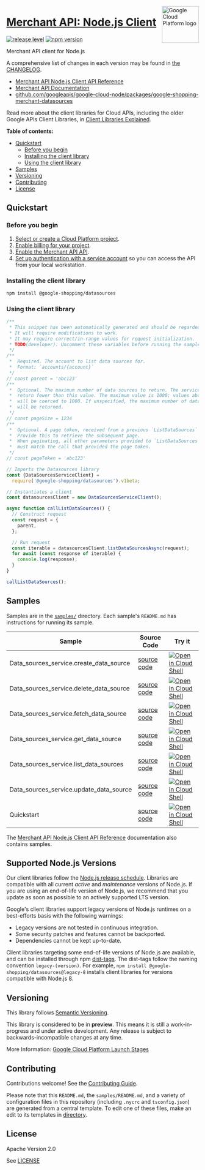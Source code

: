 [//]: # "This README.md file is auto-generated, all changes to this file will be lost."
[//]: # "To regenerate it, use `python -m synthtool`."
<img src="https://avatars2.githubusercontent.com/u/2810941?v=3&s=96" alt="Google Cloud Platform logo" title="Google Cloud Platform" align="right" height="96" width="96"/>

# [Merchant API: Node.js Client](https://github.com/googleapis/google-cloud-node/tree/main/packages/google-shopping-merchant-datasources)

[![release level](https://img.shields.io/badge/release%20level-preview-yellow.svg?style=flat)](https://cloud.google.com/terms/launch-stages)
[![npm version](https://img.shields.io/npm/v/@google-shopping/datasources.svg)](https://www.npmjs.org/package/@google-shopping/datasources)




Merchant API client for Node.js


A comprehensive list of changes in each version may be found in
[the CHANGELOG](https://github.com/googleapis/google-cloud-node/tree/main/packages/google-shopping-merchant-datasources/CHANGELOG.md).

* [Merchant API Node.js Client API Reference][client-docs]
* [Merchant API Documentation][product-docs]
* [github.com/googleapis/google-cloud-node/packages/google-shopping-merchant-datasources](https://github.com/googleapis/google-cloud-node/tree/main/packages/google-shopping-merchant-datasources)

Read more about the client libraries for Cloud APIs, including the older
Google APIs Client Libraries, in [Client Libraries Explained][explained].

[explained]: https://cloud.google.com/apis/docs/client-libraries-explained

**Table of contents:**


* [Quickstart](#quickstart)
  * [Before you begin](#before-you-begin)
  * [Installing the client library](#installing-the-client-library)
  * [Using the client library](#using-the-client-library)
* [Samples](#samples)
* [Versioning](#versioning)
* [Contributing](#contributing)
* [License](#license)

## Quickstart

### Before you begin

1.  [Select or create a Cloud Platform project][projects].
1.  [Enable billing for your project][billing].
1.  [Enable the Merchant API API][enable_api].
1.  [Set up authentication with a service account][auth] so you can access the
    API from your local workstation.

### Installing the client library

```bash
npm install @google-shopping/datasources
```


### Using the client library

```javascript
/**
 * This snippet has been automatically generated and should be regarded as a code template only.
 * It will require modifications to work.
 * It may require correct/in-range values for request initialization.
 * TODO(developer): Uncomment these variables before running the sample.
 */
/**
 *  Required. The account to list data sources for.
 *  Format: `accounts/{account}`
 */
// const parent = 'abc123'
/**
 *  Optional. The maximum number of data sources to return. The service may
 *  return fewer than this value. The maximum value is 1000; values above 1000
 *  will be coerced to 1000. If unspecified, the maximum number of data sources
 *  will be returned.
 */
// const pageSize = 1234
/**
 *  Optional. A page token, received from a previous `ListDataSources` call.
 *  Provide this to retrieve the subsequent page.
 *  When paginating, all other parameters provided to `ListDataSources`
 *  must match the call that provided the page token.
 */
// const pageToken = 'abc123'

// Imports the Datasources library
const {DataSourcesServiceClient} =
  require('@google-shopping/datasources').v1beta;

// Instantiates a client
const datasourcesClient = new DataSourcesServiceClient();

async function callListDataSources() {
  // Construct request
  const request = {
    parent,
  };

  // Run request
  const iterable = datasourcesClient.listDataSourcesAsync(request);
  for await (const response of iterable) {
    console.log(response);
  }
}

callListDataSources();

```



## Samples

Samples are in the [`samples/`](https://github.com/googleapis/google-cloud-node/tree/main/packages/google-shopping-merchant-datasources/samples) directory. Each sample's `README.md` has instructions for running its sample.

| Sample                      | Source Code                       | Try it |
| --------------------------- | --------------------------------- | ------ |
| Data_sources_service.create_data_source | [source code](https://github.com/googleapis/google-cloud-node/blob/main/packages/google-shopping-merchant-datasources/samples/generated/v1beta/data_sources_service.create_data_source.js) | [![Open in Cloud Shell][shell_img]](https://console.cloud.google.com/cloudshell/open?git_repo=https://github.com/googleapis/google-cloud-node&page=editor&open_in_editor=packages/google-shopping-merchant-datasources/samples/generated/v1beta/data_sources_service.create_data_source.js,packages/google-shopping-merchant-datasources/samples/README.md) |
| Data_sources_service.delete_data_source | [source code](https://github.com/googleapis/google-cloud-node/blob/main/packages/google-shopping-merchant-datasources/samples/generated/v1beta/data_sources_service.delete_data_source.js) | [![Open in Cloud Shell][shell_img]](https://console.cloud.google.com/cloudshell/open?git_repo=https://github.com/googleapis/google-cloud-node&page=editor&open_in_editor=packages/google-shopping-merchant-datasources/samples/generated/v1beta/data_sources_service.delete_data_source.js,packages/google-shopping-merchant-datasources/samples/README.md) |
| Data_sources_service.fetch_data_source | [source code](https://github.com/googleapis/google-cloud-node/blob/main/packages/google-shopping-merchant-datasources/samples/generated/v1beta/data_sources_service.fetch_data_source.js) | [![Open in Cloud Shell][shell_img]](https://console.cloud.google.com/cloudshell/open?git_repo=https://github.com/googleapis/google-cloud-node&page=editor&open_in_editor=packages/google-shopping-merchant-datasources/samples/generated/v1beta/data_sources_service.fetch_data_source.js,packages/google-shopping-merchant-datasources/samples/README.md) |
| Data_sources_service.get_data_source | [source code](https://github.com/googleapis/google-cloud-node/blob/main/packages/google-shopping-merchant-datasources/samples/generated/v1beta/data_sources_service.get_data_source.js) | [![Open in Cloud Shell][shell_img]](https://console.cloud.google.com/cloudshell/open?git_repo=https://github.com/googleapis/google-cloud-node&page=editor&open_in_editor=packages/google-shopping-merchant-datasources/samples/generated/v1beta/data_sources_service.get_data_source.js,packages/google-shopping-merchant-datasources/samples/README.md) |
| Data_sources_service.list_data_sources | [source code](https://github.com/googleapis/google-cloud-node/blob/main/packages/google-shopping-merchant-datasources/samples/generated/v1beta/data_sources_service.list_data_sources.js) | [![Open in Cloud Shell][shell_img]](https://console.cloud.google.com/cloudshell/open?git_repo=https://github.com/googleapis/google-cloud-node&page=editor&open_in_editor=packages/google-shopping-merchant-datasources/samples/generated/v1beta/data_sources_service.list_data_sources.js,packages/google-shopping-merchant-datasources/samples/README.md) |
| Data_sources_service.update_data_source | [source code](https://github.com/googleapis/google-cloud-node/blob/main/packages/google-shopping-merchant-datasources/samples/generated/v1beta/data_sources_service.update_data_source.js) | [![Open in Cloud Shell][shell_img]](https://console.cloud.google.com/cloudshell/open?git_repo=https://github.com/googleapis/google-cloud-node&page=editor&open_in_editor=packages/google-shopping-merchant-datasources/samples/generated/v1beta/data_sources_service.update_data_source.js,packages/google-shopping-merchant-datasources/samples/README.md) |
| Quickstart | [source code](https://github.com/googleapis/google-cloud-node/blob/main/packages/google-shopping-merchant-datasources/samples/quickstart.js) | [![Open in Cloud Shell][shell_img]](https://console.cloud.google.com/cloudshell/open?git_repo=https://github.com/googleapis/google-cloud-node&page=editor&open_in_editor=packages/google-shopping-merchant-datasources/samples/quickstart.js,packages/google-shopping-merchant-datasources/samples/README.md) |



The [Merchant API Node.js Client API Reference][client-docs] documentation
also contains samples.

## Supported Node.js Versions

Our client libraries follow the [Node.js release schedule](https://github.com/nodejs/release#release-schedule).
Libraries are compatible with all current _active_ and _maintenance_ versions of
Node.js.
If you are using an end-of-life version of Node.js, we recommend that you update
as soon as possible to an actively supported LTS version.

Google's client libraries support legacy versions of Node.js runtimes on a
best-efforts basis with the following warnings:

* Legacy versions are not tested in continuous integration.
* Some security patches and features cannot be backported.
* Dependencies cannot be kept up-to-date.

Client libraries targeting some end-of-life versions of Node.js are available, and
can be installed through npm [dist-tags](https://docs.npmjs.com/cli/dist-tag).
The dist-tags follow the naming convention `legacy-(version)`.
For example, `npm install @google-shopping/datasources@legacy-8` installs client libraries
for versions compatible with Node.js 8.

## Versioning

This library follows [Semantic Versioning](http://semver.org/).







This library is considered to be in **preview**. This means it is still a
work-in-progress and under active development. Any release is subject to
backwards-incompatible changes at any time.


More Information: [Google Cloud Platform Launch Stages][launch_stages]

[launch_stages]: https://cloud.google.com/terms/launch-stages

## Contributing

Contributions welcome! See the [Contributing Guide](https://github.com/googleapis/google-cloud-node/blob/main/CONTRIBUTING.md).

Please note that this `README.md`, the `samples/README.md`,
and a variety of configuration files in this repository (including `.nycrc` and `tsconfig.json`)
are generated from a central template. To edit one of these files, make an edit
to its templates in
[directory](https://github.com/googleapis/synthtool).

## License

Apache Version 2.0

See [LICENSE](https://github.com/googleapis/google-cloud-node/blob/main/LICENSE)

[client-docs]: https://cloud.google.com/nodejs/docs/reference/merchantapi/latest
[product-docs]: https://developers.google.com/merchant/api
[shell_img]: https://gstatic.com/cloudssh/images/open-btn.png
[projects]: https://console.cloud.google.com/project
[billing]: https://support.google.com/cloud/answer/6293499#enable-billing
[enable_api]: https://console.cloud.google.com/flows/enableapi?apiid=merchantapi.googleapis.com
[auth]: https://cloud.google.com/docs/authentication/getting-started
